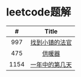 # leetcode题解

|  #   | Title  | 
|  :----:  | :----:  | 
| 997 | [找到小镇的法官](./problems/997.找到小镇的法官.md) | 
| 475 | [供暖器](./problems/475.供暖器.md) | 
| 1154 | [一年中的第几天](./problems/1154.一年中的第几天.md) |

